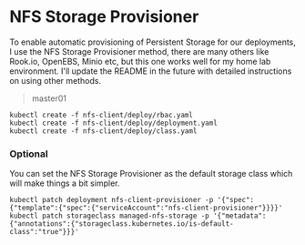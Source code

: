 # NFS Storage Provisioner

To enable automatic provisioning of Persistent Storage for our deployments, I use the NFS Storage Provisioner method, there are many others like Rook.io, OpenEBS, Minio etc, but this one works well for my home lab environment. I'll update the README in the future with detailed instructions on using other methods.

> master01

```shell
kubectl create -f nfs-client/deploy/rbac.yaml
kubectl create -f nfs-client/deploy/deployment.yaml
kubectl create -f nfs-client/deploy/class.yaml
```

### Optional

You can set the NFS Storage Provisioner as the default storage class which will make things a bit simpler.

```shell
kubectl patch deployment nfs-client-provisioner -p '{"spec":{"template":{"spec":{"serviceAccount":"nfs-client-provisioner"}}}}'
kubectl patch storageclass managed-nfs-storage -p '{"metadata": {"annotations":{"storageclass.kubernetes.io/is-default-class":"true"}}}'
```
